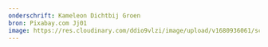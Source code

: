 ```yaml
---
onderschrift: Kameleon Dichtbij Groen
bron: Pixabay.com Jj01
image: https://res.cloudinary.com/ddio9vlzi/image/upload/v1680936061/sciencegeek/posts/kameleon-dichtbij-groen.jpg
---
```

